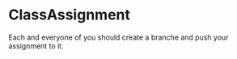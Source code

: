 # ClassAssignment

Each and everyone of you should create a branche and push your assignment to it.

